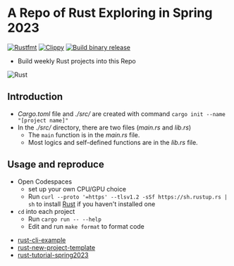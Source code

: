 # A Repo of Rust Exploring in Spring 2023
[![Rustfmt](https://github.com/mianwu515/rust-world-spr23/actions/workflows/rustfmt.yml/badge.svg)](https://github.com/mianwu515/rust-world-spr23/actions/workflows/rustfmt.yml)
[![Clippy](https://github.com/mianwu515/rust-world-spr23/actions/workflows/lint.yml/badge.svg)](hhttps://github.com/mianwu515/rust-world-spr23/actions/workflows/lint.yml)
[![Build binary release](https://github.com/mianwu515/rust-world-spr23/actions/workflows/release.yml/badge.svg)](https://github.com/mianwu515/rust-world-spr23/actions/workflows/release.yml)

- Build weekly Rust projects into this Repo

![Rust](https://blog.logrocket.com/wp-content/uploads/2020/09/best-rust-http-client.png)

## Introduction
- _Cargo.toml_ file and _./src/_ are created with command `cargo init --name "[project name]"`
- In the _./src/_ directory, there are two files (_main.rs_ and _lib.rs_)
    -  The `main` function is in the _main.rs_ file.
    -  Most logics and self-defined functions are in the _lib.rs_ file.

## Usage and reproduce
- Open Codespaces
    - set up your own CPU/GPU choice
    - Run ```curl --proto '=https' --tlsv1.2 -sSf https://sh.rustup.rs | sh``` to install [Rust](https://rustup.rs/) if you haven't installed one
- `cd` into each project
    * Run `cargo run -- --help`
    * Edit and run `make format` to format code

* [rust-cli-example](https://github.com/nogibjj/hello-rust)
* [rust-new-project-template](https://github.com/noahgift/rust-new-project-template)
* [rust-tutorial-spring2023](https://nogibjj.github.io/rust-tutorial/)